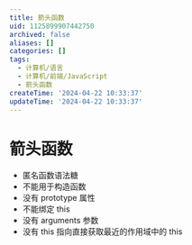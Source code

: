 ```yaml
---
title: 箭头函数
uid: 1125899907442750
archived: false
aliases: []
categories: []
tags:
  - 计算机/语言
  - 计算机/前端/JavaScript
  - 箭头函数
createTime: '2024-04-22 10:33:37'
updateTime: '2024-04-22 10:33:37'
---
```


# 箭头函数

- 匿名函数语法糖
- 不能用于构造函数
- 没有 prototype 属性
- 不能绑定 this
- 没有 arguments 参数
- 没有 this 指向直接获取最近的作用域中的 this

